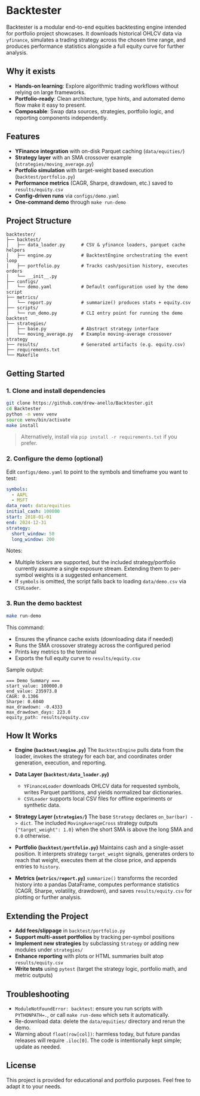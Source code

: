 # Backtester

Backtester is a modular end-to-end equities backtesting engine intended for portfolio project showcases. It downloads historical OHLCV data via `yfinance`, simulates a trading strategy across the chosen time range, and produces performance statistics alongside a full equity curve for further analysis.

## Why it exists

- **Hands-on learning**: Explore algorithmic trading workflows without relying on large frameworks.
- **Portfolio-ready**: Clean architecture, type hints, and automated demo flow make it easy to present.
- **Composable**: Swap data sources, strategies, portfolio logic, and reporting components independently.

## Features

- **YFinance integration** with on-disk Parquet caching (`data/equities/`)
- **Strategy layer** with an SMA crossover example (`strategies/moving_average.py`)
- **Portfolio simulation** with target-weight based execution (`backtest/portfolio.py`)
- **Performance metrics** (CAGR, Sharpe, drawdown, etc.) saved to `results/equity.csv`
- **Config-driven runs** via `configs/demo.yaml`
- **One-command demo** through `make run-demo`

## Project Structure

```
backtester/
├── backtest/
│   ├── data_loader.py      # CSV & yfinance loaders, parquet cache helpers
│   ├── engine.py           # BacktestEngine orchestrating the event loop
│   ├── portfolio.py        # Tracks cash/position history, executes orders
│   └── __init__.py
├── configs/
│   └── demo.yaml           # Default configuration used by the demo script
├── metrics/
│   └── report.py           # summarize() produces stats + equity.csv
├── scripts/
│   └── run_demo.py         # CLI entry point for running the demo backtest
├── strategies/
│   ├── base.py             # Abstract strategy interface
│   └── moving_average.py   # Example moving-average crossover strategy
├── results/                # Generated artifacts (e.g. equity.csv)
├── requirements.txt
└── Makefile
```

## Getting Started

### 1. Clone and install dependencies

```bash
git clone https://github.com/drew-anello/Backtester.git
cd Backtester
python -m venv venv
source venv/bin/activate
make install
```

> Alternatively, install via `pip install -r requirements.txt` if you prefer.

### 2. Configure the demo (optional)

Edit `configs/demo.yaml` to point to the symbols and timeframe you want to test:

```yaml
symbols:
  - AAPL
  - MSFT
data_root: data/equities
initial_cash: 100000
start: 2018-01-01
end: 2024-12-31
strategy:
  short_window: 50
  long_window: 200
```

Notes:
- Multiple tickers are supported, but the included strategy/portfolio currently assume a single exposure stream. Extending them to per-symbol weights is a suggested enhancement.
- If `symbols` is omitted, the script falls back to loading `data/demo.csv` via `CSVLoader`.

### 3. Run the demo backtest

```bash
make run-demo
```

This command:
- Ensures the yfinance cache exists (downloading data if needed)
- Runs the SMA crossover strategy across the configured period
- Prints key metrics to the terminal
- Exports the full equity curve to `results/equity.csv`

Sample output:

```
=== Demo Summary ===
start_value: 100000.0
end_value: 235973.8
CAGR: 0.1306
Sharpe: 0.6040
max_drawdown: -0.4333
max_drawdown_days: 223.0
equity_path: results/equity.csv
```

## How It Works

- **Engine (`backtest/engine.py`)**
  The `BacktestEngine` pulls data from the loader, invokes the strategy for each bar, and coordinates order generation, execution, and reporting.

- **Data Layer (`backtest/data_loader.py`)**
  - `YFinanceLoader` downloads OHLCV data for requested symbols, writes Parquet partitions, and yields normalized bar dictionaries.
  - `CSVLoader` supports local CSV files for offline experiments or synthetic data.

- **Strategy Layer (`strategies/`)**
  The base `Strategy` declares `on_bar(bar) -> dict`. The included `MovingAverageCross` strategy outputs `{"target_weight": 1.0}` when the short SMA is above the long SMA and `0.0` otherwise.

- **Portfolio (`backtest/portfolio.py`)**
  Maintains cash and a single-asset position. It interprets strategy `target_weight` signals, generates orders to reach that weight, executes them at the close price, and appends entries to `history`.

- **Metrics (`metrics/report.py`)**
  `summarize()` transforms the recorded history into a pandas DataFrame, computes performance statistics (CAGR, Sharpe, volatility, drawdown), and saves `results/equity.csv` for plotting or further analysis.

## Extending the Project

- **Add fees/slippage** in `backtest/portfolio.py`
- **Support multi-asset portfolios** by tracking per-symbol positions
- **Implement new strategies** by subclassing `Strategy` or adding new modules under `strategies/`
- **Enhance reporting** with plots or HTML summaries built atop `results/equity.csv`
- **Write tests** using `pytest` (target the strategy logic, portfolio math, and metric outputs)

## Troubleshooting

- `ModuleNotFoundError: backtest`: ensure you run scripts with `PYTHONPATH=.`, or call `make run-demo` which sets it automatically.
- Re-download data: delete the `data/equities/` directory and rerun the demo.
- Warning about `float(row[col])`: harmless today, but future pandas releases will require `.iloc[0]`. The code is intentionally kept simple; update as needed.

## License

This project is provided for educational and portfolio purposes. Feel free to adapt it to your needs.
